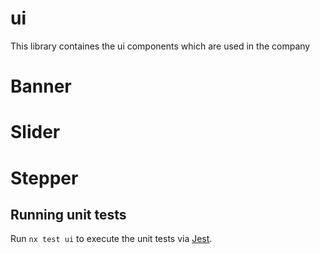 # ui

This library containes the ui components which are used in the company

# Banner
# Slider
# Stepper

## Running unit tests

Run `nx test ui` to execute the unit tests via [Jest](https://jestjs.io).
